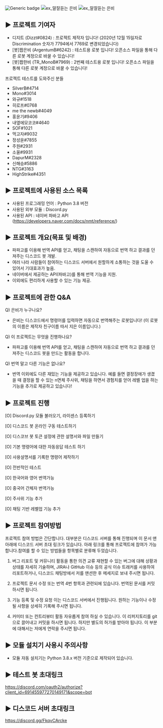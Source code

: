 ![Generic badge](https://img.shields.io/badge/version-Nightly_91-green.svg)
![ex_말잘듣는 은비](./preview/pre1.png)
![ex_말잘듣는 은비](./preview/pre2.png)



▶ 프로젝트 기여자
------

- 디지트 (Dizzt#0824) : 프로젝트 제작자 입니다! (2020년 12월 15일자로 Discrimination 숫자가 7794에서 7769로 변경되었습니다)
- [봇]짭은비 (ArgentumB#6242) : 테스트용 로봇 입니다! 오픈소스 파일을 통해 다른 로봇 계정으로 바꿀 수 있습니다!
- [봇]짭한비 (TR_MonoB#7969) : 2번째 테스트용 로봇 입니다! 오픈소스 파일을 통해 다른 로봇 계정으로 바꿀 수 있습니다!

프로젝트 테스트를 도와주신 분들
- SilverB#4714
- Mono#3014
- 와규#1518
- 히로프#0768
- me the newb#4049
- 홍윤기#9406
- 내옆에모코코#4640
- SOF#1021
- 먹고자#9032
- 정성윤#7855
- 주원#2931
- 소울#9931
- DapurM#2328
- 신해승#5886
- NTG#3163
- HighStrike#4351



▶ 프로젝트에 사용된 소스 목록
------

- 사용된 프로그래밍 언어 : Python 3.8 버전
- 사용된 외부 모듈 : Discord.py
- 사용된 API : 네이버 파바고 API (https://developers.naver.com/docs/nmt/reference/)



▶ 프로젝트 개요(목표 및 배경)
------

- 파파고를 이용해 번역 API를 얻고, 채팅을 스캔하여 자동으로 번역 하고 결과를 던져주는 디스코드 봇 개발.
- 여러 나라 사람들이 참여하는 디스코드 서버에서 원할하게 소통하는 것을 도울 수 있어서 기대효과가 높음.
- 네이버에서 제공하는 API(파바고)를 통해 번역 기능을 지원.
- 이외에도 편리하게 사용할 수 있는 기능 제공.



▶ 프로젝트에 관한 Q&A
------

Q) 은비가 누구나요?
- 은비는 디스코드에서 명령어를 입력하면 자동으로 번역해주는 로봇입니다! (이 로봇의 이름은 제작자 친구이름 따서 지은 이름입니다.)

Q) 이 프로젝트는 무엇을 진행하나요? 
- 파파고를 이용해 번역 API를 얻고, 채팅을 스캔하여 자동으로 번역 하고 결과를 던져주는 디스코드 봇을 만드는 활동을 합니다.

Q) 번역 말고 다른 기능은 없나요? 
- 번역 이외에도 다른 재밌는 기능을 제공하고 있습니다. 예를 들면 결정장애가 생겼을 때 결정을 할 수 있는 n면체 주사위, 채팅을 하면서 경험치를 얻어 레벨 업을 하는 기능을 추가로 제공하고 있습니다! 



▶ 프로젝트 진행
------

[O] Discord.py 모듈 불러오기, 라이센스 등록하기

[O] 디스코드 봇 온라인 구동 테스트하기

[O] 디스코브 봇 토큰 설정에 관한 설명서와 파일 만들기

[O] 기본 명령어에 대한 자동응답 테스트 하기

[O] 사용설명서를 기록한 명령어 제작하기

[O] 전반적인 테스트

[O] 한국어와 영어 번역가능

[O] 중국어 간체자 번역가능

[O] 주사위 기능 추가

[O] 채팅 기반 레벨업 기능 추가




▶ 프로젝트 참여방법
------

프로젝트 참여 방법은 간단합니다. 대부분은 디스코드 서버를 통해 진행되며 이 문서 맨 아래에 디스코드 서버 초대 링크가 있습니다. 아래 링크를 통해 프로젝트에 참여가 가능합니다.참여를 할 수 있는 방법들을 항목별로 분류해 두었습니다.

1. 버그 리포트 및 커뮤니티 활동을 통한 의견 교류
재현할 수 있는 버그에 대해 상황과 상태를 자세히 기술하며, JIRA나 GitHub 이슈 등의 공식 이슈 트래커를 사용하여 리포트하거나, 디스코드 채팅방에서 저를 맨션한 후 메세지로 보내 주시면 됩니다. 

2. 프로젝트 문서 수정 또는 번역
4번 항목과 관련되에 있습니다. 번역된 문서를 커밋하시면 됩니다.

3. 기능 등록 및 수정 요청
이는 디스코드 서버에서 진행됩니다. 원하는 기능이나 수정될 사항을 상세히 기록해 주시면 됩니다.

4. 커미터 또는 컨트리뷰터 활동
자유롭게 참여 하실 수 있습니다. 이 리퍼지토리를 git으로 끌어내고 커밋을 하시면 됩니다. 하지만 별도의 허가를 받아야 됩니다. 이 부분에 대해서는 저에게 연락을 주시면 됩니다.



▶ 모듈 설치기 사용시 주의사항
------

- 모듈 자동 설치기는 Python 3.8.x 버전 기준으로 제작되어 있습니다.



▶ 테스트 봇 초대링크
------

https://discord.com/oauth2/authorize?client_id=691455977270149171&scope=bot




▶ 디스코드 서버 초대링크
------

https://discord.gg/FkqvCArcke
